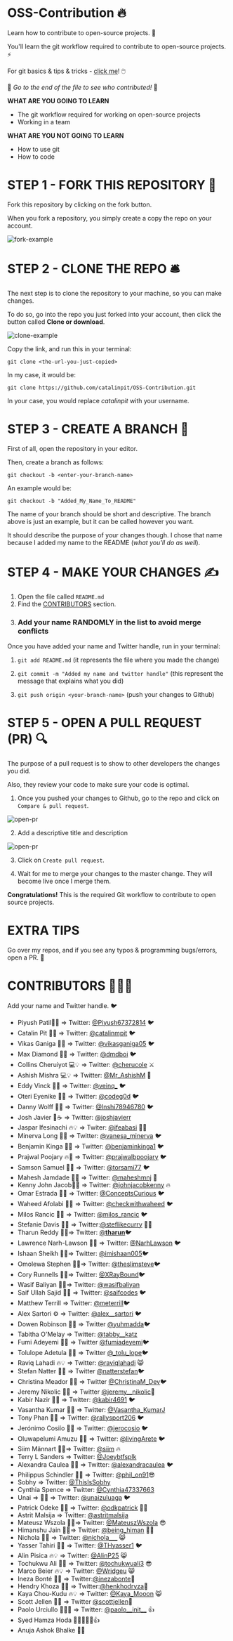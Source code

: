 # OSS-Contribution 🔥

Learn how to contribute to open-source projects. 🚀

You'll learn the git workflow required to contribute to open-source projects. ⚡

For git basics & tips & tricks - [click me](https://github.com/catalinpit/git_tips_tricks)! 🖱️

👀 _Go to the end of the file to see who contributed!_ 👀

**WHAT ARE YOU GOING TO LEARN**

- The git workflow required for working on open-source projects
- Working in a team

**WHAT ARE YOU NOT GOING TO LEARN**

- How to use git
- How to code

# STEP 1 - FORK THIS REPOSITORY 🍴

Fork this repository by clicking on the fork button.

When you fork a repository, you simply create a copy the repo on your account.

![fork-example](https://i.imgur.com/25zTC2z.png)

# STEP 2 - CLONE THE REPO 🛎️

The next step is to clone the repository to your machine, so you can make changes.

To do so, go into the repo you just forked into your account, then click the button called **Clone or download**.

![clone-example](https://i.imgur.com/M5s7H3C.png?1)

Copy the link, and run this in your terminal:

`git clone <the-url-you-just-copied>`

In my case, it would be:

`git clone https://github.com/catalinpit/OSS-Contribution.git`

In your case, you would replace _catalinpit_ with your username.

# STEP 3 - CREATE A BRANCH 🌲

First of all, open the repository in your editor.

Then, create a branch as follows:

`git checkout -b <enter-your-branch-name>`

An example would be:

`git checkout -b "Added_My_Name_To_README"`

The name of your branch should be short and descriptive. The branch above is just an example, but it can be called however you want.

It should describe the purpose of your changes though. I chose that name because I added my name to the README (_what you'll do as well_).

# STEP 4 - MAKE YOUR CHANGES ✍️

1. Open the file called `README.md`
1. Find the [CONTRIBUTORS](#contributors-) section.
1. ### Add your name **RANDOMLY** in the list to avoid merge conflicts

Once you have added your name and Twitter handle, run in your terminal:

1. `git add README.md` (it represents the file where you made the change)

2. `git commit -m "Added my name and twitter handle"` (this represent the message that explains what you did)

3. `git push origin <your-branch-name>` (push your changes to Github)

# STEP 5 - OPEN A PULL REQUEST (PR) 🔍

The purpose of a pull request is to show to other developers the changes you did.

Also, they review your code to make sure your code is optimal.

1. Once you pushed your changes to Github, go to the repo and click on `Compare & pull request`.

![open-pr](https://i.imgur.com/PsG0WtD.png)

2. Add a descriptive title and description

![open-pr](https://i.imgur.com/Wq0SeLA.png?1)

3. Click on `Create pull request`.

4. Wait for me to merge your changes to the master change. They will become live once I merge them.

**Congratulations!** This is the required Git workflow to contribute to open source projects.

# EXTRA TIPS

Go over my repos, and if you see any typos & programming bugs/errors, open a PR. 🥳

# CONTRIBUTORS 🧑‍🤝‍🧑

Add your name and Twitter handle. 🐦

- Piyush Patil🚀💡 => Twitter: [@Piyush67372814](https://twitter.com/Piyush67372814) 🐦
- Catalin Pit 🚀💡 => Twitter: [@catalinmpit](https://twitter.com/catalinmpit) 🐦
- Vikas Ganiga 🚀💡 => Twitter: [@vikasganiga05](https://twitter.com/vikasganiga05) 🐦
- Max Diamond 🤖🚀 => Twitter: [@dmdboi](https://twitter.com/dmdboi) 🐦
- Collins Cheruiyot 💻💡 => Twitter: [@cherucole](https://twitter.com/cherucole) ⚔️
- Ashish Mishra 💻💡 => Twitter: [@Mr_AshishM](https://twitter.com/Mr_AshishM) 💙
- Eddy Vinck 🚀💡 => Twitter: [@veinq\_](https://twitter.com/veinq_) 🐦
- Oteri Eyenike 🚀💡 => Twitter: [@codeg0d](https://twitter.com/codeg0d) 🐦
- Danny Wolff 🚀💡 => Twitter: [@Inshi78946780](https://twitter.com/Inshi78946780) 🐦
- Josh Javier 🍳☕ => Twitter: [@joshjavierr](https://twitter.com/joshjavierr)
- Jaspar Ifesinachi 🔥💡 => Twiter: [@ifeabasi](https://twitter.com/ifeabasi) 🐥💙
- Minerva Long 🚀💡 => Twitter: [@vanesa_minerva](https://twitter.com/vanesa_minerva) 🐦
- Benjamin Kinga 🚀💡 => Twitter: [@benjaminkinga1](https://twitter.com/BenjaminKinga1) 🐦
- Prajwal Poojary 🔥🚀 => Twitter: [@prajwalbpoojary](https://twitter.com/prajwalbpoojary) 🐦
- Samson Samuel 🚀💡 => Twitter: [@torsami77](https://twitter.com/torsami77) 🐦
- Mahesh Jamdade 🚀💡 => Twitter: [@maheshmnj](https://twitter.com/maheshmnj) 💙
- Kenny John Jacob🚀💡 => Twitter: [@johnjacobkenny](https://twitter.com/johnjacobkenny) 🔥
- Omar Estrada 🚀💡 => Twitter: [@ConceptsCurious](https://twitter.com/ConceptsCurious) 🐦
- Waheed Afolabi 🚀💡 => Twitter: [@checkwithwaheed](https://twitter.com/checkwithwaheed) 🐦
- Milos Rancic 🚀💡 => Twitter: [@milos_rancic](https://twitter.com/milos_rancic) 🐦
- Stefanie Davis 🚀💡 => Twitter:[@steflikecurry](https://twitter.com/StefLikeCurry) ✌🏾
- Tharun Reddy 🚀💡=> Twitter: [@**tharun**](https://twitter.com/__tharun__)🐦
- Lawrence Narh-Lawson 🚀💡 => Twitter: [@NarhLawson](https://twitter.com/NarhLawson) 🐦
- Ishaan Sheikh 🚀💡=> Twitter: [@imishaan005](https://twitter.com/imishaan005)🐦
- Omolewa Stephen 🚀💡=> Twitter: [@theslimsteve](https://twitter.com/theslimsteve)🐦
- Cory Runnells 🚀💡=> Twitter: [@XRayBound](https://twitter.com/XRayBound)🐦
- Wasif Baliyan 🚀💡=> Twitter: [@wasifbaliyan](https://twitter.com/wasifbaliyan)
- Saif Ullah Sajid 🚀💡 => Twitter: [@saifcodes](https://twitter.com/saifcodes) 🐦
- Matthew Terrill => Twitter: [@meterrill](https://twitter.com/meterrill)🐦
- Alex Sartori ⚙ => Twitter: [@alex__sartori](https://twitter.com/alex__sartori) 🐦
- Dowen Robinson 🚀💡 => Twitter [@yuhmadda](https://twitter.com/yuhmadda)🐦
- Tabitha O'Melay => Twitter: [@tabby__katz](https://twitter.com/tabby__katz)
- Fumi Adeyemi 🚀💡 => Twitter [@fumiadeyemi](https://twitter.com/fumiadeyemi)🐦
- Tolulope Adetula 🚀💡 => Twitter [@\_tolu_lope](https://twitter.com/_tolu_lope)🐦
- Raviq Lahadi 🔥💡 => Twitter: [@raviqlahadi](https://twitter.com/raviqlahadi) 😸
- Stefan Natter 🚀💡 => Twitter [@natterstefan](https://twitter.com/natterstefan)🐦
- Christina Meador 🚀💡 => Twitter [@ChristinaM_Dev](https://twitter.com/ChristinaM_Dev)🐦
- Jeremy Nikolic 🚀💡 => Twitter [@jeremy\_\_nikolic](https://twitter.com/jeremy__nikolic)🚀
- Kabir Nazir 🚀💡 => Twitter: [@kabir4691](https://twitter.com/kabir4691) 🐦
- Vasantha Kumar 🚀💡 => Twitter: [@Vasantha_KumarJ](https://twitter.com/Vasantha_KumarJ)
- Tony Phan 🚀💡 => Twitter: [@rallysport206](https://twitter.com/rallysport206) 🐦
- Jerónimo Cosiío 🚀💡 => Twitter: [@jerocosio](https://twitter.com/jerocosio) 🐦
- Oluwapelumi Amuzu 🚀💡 => Twitter: [@livingArete](https://twitter.com/livingarete) 🐦
- Siim Männart 🚀💡=> Twitter: [@siim](https://twitter.com/siim) 🔥
- Terry L Sanders => Twitter: [@Joeybtfsplk](https://twitter.com/Joeybtfsplk)
- Alexandra Caulea 🚀💡 => Twitter: [@alexandracaulea](https://twitter.com/alexandracaulea) 🐦
- Philippus Schindler 🚀💡 => Twitter: [@phil_on91](https://twitter.com/phil_on91)😎
- Sobhy => Twitter: [@ThisIsSobhy](https://twitter.com/ThisIsSobhy)
- Cynthia Spence => Twitter: [@Cynthia47337663](https://twitter.com/Cynthia47337663)
- Unai => 🚀💡 => Twitter: [@unaizuluaga](https://twitter.com/unaizuluaga) 🐦
- Patrick Odeke 🚀🚀 => Twitter: [@odkpatrick](https://twitter.com/odkpatrick) 🏄‍♂️
- Astrit Malsija => Twitter: [@astritmalsija](https://twitter.com/astritmalsija)
- Mateusz Wszola 🚀💡=> Twitter: [@MateuszWszola](https://twitter.com/MateuszWszola) 😎
- Himanshu Jain 🚀💡=> Twitter: [@being_himan](https://twitter.com/being_himan) 👨‍💻
- Nichola 🚀💡 => Twitter: [@nichola___](https://twitter.com/nichola___) 😸
- Yasser Tahiri 🚀💡 => Twitter: [@THyasser1](https://twitter.com/THyasser1) 🐦
- Alin Pisica 🔥💡 => Twitter: [@AlinP25](https://twitter.com/AlinP25) 😸
- Tochukwu Ali 🚀💡 => Twitter: [@tochukwuali3](https://twitter.com/tochukwuali3) 😎
- Marco Beier 🔥💡 => Twitter: [@Wridgeu](https://twitter.com/Wridgeu) 😸
- Ineza Bonté 🚀💡 => Twitter:[@inezabonte](https://twitter.com/inezabonte)🙂
- Hendry Khoza 🚀💡 => Twitter:[@henkhodryza](https://twitter.com/henkhodryza)🦁
- Kaya Chou-Kudu 🔥💡 => Twitter: [@Kaya_Mooon](https://twitter.com/Kaya_Mooon) 😸
- Scott Jellen 🚀💡 => Twitter [@scottjellen](https://twitter.com/scottjellen)🚀
- Paolo Urciullo 🎢🐱‍👤 => Twitter: [@paolo__init__](https://twitter.com/paolo__init__) 👍
- Syed Hamza Hoda 🎢🐱‍👤🚀💡👍
- Anuja Ashok Bhalke 🚀💡 